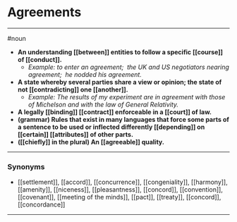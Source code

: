 # Agreements
---
#noun
- **An understanding [[between]] entities to follow a specific [[course]] of [[conduct]].**
	- _Example: to enter an agreement;  the UK and US negotiators nearing agreement;  he nodded his agreement._
- **A state whereby several parties share a view or opinion; the state of not [[contradicting]] one [[another]].**
	- _Example: The results of my experiment are in agreement with those of Michelson and with the law of General Relativity._
- **A legally [[binding]] [[contract]] enforceable in a [[court]] of law.**
- **(grammar) Rules that exist in many languages that force some parts of a sentence to be used or inflected differently [[depending]] on [[certain]] [[attributes]] of other parts.**
- **([[chiefly]] in the plural) An [[agreeable]] quality.**
---
### Synonyms
- [[settlement]], [[accord]], [[concurrence]], [[congeniality]], [[harmony]], [[amenity]], [[niceness]], [[pleasantness]], [[concord]], [[convention]], [[covenant]], [[meeting of the minds]], [[pact]], [[treaty]], [[concord]], [[concordance]]
---
